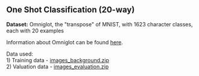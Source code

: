 ## One Shot Classification (20-way) 

**Dataset:** Omniglot, the "transpose" of MNIST, with 1623 character classes, each with 20 examples

Information about Omniglot can be found [here](https://github.com/brendenlake/omniglot). 

Data used:
<br> 1) Training data - [images_background.zip](https://github.com/brendenlake/omniglot/blob/master/python/images_background.zip)
<br> 2) Valuation data - [images_evaluation.zip](https://github.com/brendenlake/omniglot/blob/master/python/images_evaluation.zip)

